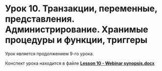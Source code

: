 # Урок 10. Транзакции, переменные, представления. Администрирование. Хранимые процедуры и функции, триггеры

Урок является продолжением 9-го урока.

Конспект урока находится в файле [**Lesson 10 - Webinar synopsis.docx**](https://)